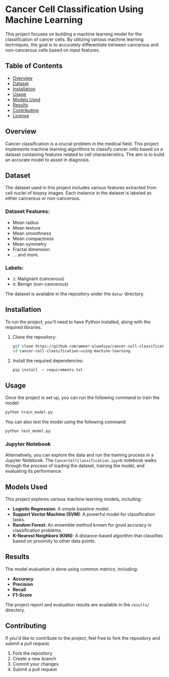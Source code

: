 # Cancer Cell Classification Using Machine Learning

This project focuses on building a machine learning model for the classification of cancer cells. By utilizing various machine learning techniques, the goal is to accurately differentiate between cancerous and non-cancerous cells based on input features.

## Table of Contents

- [Overview](#overview)
- [Dataset](#dataset)
- [Installation](#installation)
- [Usage](#usage)
- [Models Used](#models-used)
- [Results](#results)
- [Contributing](#contributing)
- [License](#license)

## Overview

Cancer classification is a crucial problem in the medical field. This project implements machine learning algorithms to classify cancer cells based on a dataset containing features related to cell characteristics. The aim is to build an accurate model to assist in diagnosis.

## Dataset

The dataset used in this project includes various features extracted from cell nuclei of biopsy images. Each instance in the dataset is labeled as either cancerous or non-cancerous.

### Dataset Features:

- Mean radius
- Mean texture
- Mean smoothness
- Mean compactness
- Mean symmetry
- Fractal dimension
- ... and more.

### Labels:
- `1`: Malignant (cancerous)
- `0`: Benign (non-cancerous)

The dataset is available in the repository under the `data/` directory.

## Installation

To run the project, you'll need to have Python installed, along with the required libraries.

1. Clone the repository:

   ```bash
   git clone https://github.com/ameer-alwadiya/cancer-cell-classification-using-machine-learning.git
   cd cancer-cell-classification-using-machine-learning
   ```

2. Install the required dependencies:

   ```bash
   pip install -r requirements.txt
   ```

## Usage

Once the project is set up, you can run the following command to train the model:

```bash
python train_model.py
```

You can also test the model using the following command:

```bash
python test_model.py
```

### Jupyter Notebook

Alternatively, you can explore the data and run the training process in a Jupyter Notebook. The `CancerCellClassification.ipynb` notebook walks through the process of loading the dataset, training the model, and evaluating its performance.

## Models Used

This project explores various machine learning models, including:

- **Logistic Regression**: A simple baseline model.
- **Support Vector Machine (SVM)**: A powerful model for classification tasks.
- **Random Forest**: An ensemble method known for good accuracy in classification problems.
- **K-Nearest Neighbors (KNN)**: A distance-based algorithm that classifies based on proximity to other data points.

## Results

The model evaluation is done using common metrics, including:

- **Accuracy**
- **Precision**
- **Recall**
- **F1-Score**

The project report and evaluation results are available in the `results/` directory.

## Contributing

If you'd like to contribute to the project, feel free to fork the repository and submit a pull request.

1. Fork the repository
2. Create a new branch
3. Commit your changes
4. Submit a pull request
